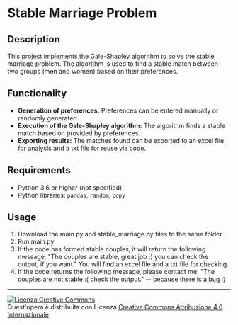 # Stable Marriage Problem

## Description
This project implements the Gale-Shapley algorithm to solve the stable marriage problem. The algorithm is used to find a stable match between two groups (men and women) based on their preferences.

## Functionality
- **Generation of preferences:** Preferences can be entered manually or randomly generated.
- **Execution of the Gale-Shapley algorithm:** The algorithm finds a stable match based on provided by preferences.
- **Exporting results:** The matches found can be exported to an excel file for analysis and a txt file for reuse via code.

## Requirements
- Python 3.6 or higher (not specified)
- Python libraries: `pandas`, `random`, `copy`

## Usage
1. Download the main.py and stable_marriage.py files to the same folder.
2. Run main.py
3. If the code has formed stable couples, it will return the following message: "The couples are stable, great job :) you can check the output, if you want." You will find an excel file and a txt file for checking.
4. If the code returns the following message, please contact me: "The couples are not stable :( check the output." -- because there is a bug :)

---

<a rel="license" href="http://creativecommons.org/licenses/by/4.0/"><img alt="Licenza Creative Commons" style="border-width:0" src="https://i.creativecommons.org/l/by/4.0/88x31.png" /></a><br />Quest'opera è distribuita con Licenza <a rel="license" href="http://creativecommons.org/licenses/by/4.0/">Creative Commons Attribuzione 4.0 Internazionale</a>.
